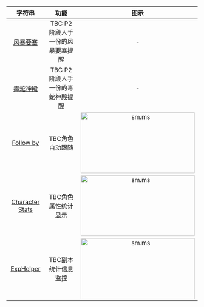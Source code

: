 <table>
    <thead>
        <tr>
            <th style='text-align:center;'><span>字符串</span></th>
            <th style='text-align:center;'><span>功能</span></th>
            <th style='text-align:center;'><span>图示</span></th>
        </tr>
    </thead>
    <tbody>
        <tr>
            <td style='text-align:center;'><a href='https://mp.weixin.qq.com/s?__biz=MzIyMDQ4NDIzNw==&amp;mid=2247484249&amp;idx=3&amp;sn=876e8701c65fec934094e1cf8211b3df&amp;chksm=97ca04bba0bd8dad030728ce7f5394de58f83577f4b6c5eaa8f7416933738b512fd1569a22b3&amp;token=1580285847&amp;lang=zh_CN#rd'><span>风暴要塞</span></a></td>
            <td style='text-align:center;'><span>TBC P2阶段人手一份的风暴要塞提醒</span></td>
            <td style='text-align:center;'>
            <span>-</span>
            </td>
        </tr>
        <tr>
            <td style='text-align:center;'><a href='https://mp.weixin.qq.com/s?__biz=MzIyMDQ4NDIzNw==&amp;mid=2247484249&amp;idx=2&amp;sn=55b329809176fc82222635b53390af5f&amp;chksm=97ca04bba0bd8dadc14ddcb8f32a0e6f94213b3eeaf06f84ff0f7d497e3e99f206261906de2d&amp;token=1580285847&amp;lang=zh_CN#rd'><span>毒蛇神殿</span></a></td>
            <td style='text-align:center;'><span>TBC P2阶段人手一份的毒蛇神殿提醒</span></td>
            <td style='text-align:center;'>
            <span>-</span>
            </td>
        </tr>
        <tr>
            <td style='text-align:center;'><a href='https://mp.weixin.qq.com/s?__biz=MzI2ODM4MTE3OA==&amp;mid=2247484593&amp;idx=1&amp;sn=55e8191672a9deb673e9e58b911efec6&amp;chksm=eaf13a24dd86b33238e126a52a0b8c06646f2131b51d081f08bbaa692a0cc708ebbb6b7f4802&amp;token=986903697&amp;lang=zh_CN#rd'><span>Follow by</span></a></td>
            <td style='text-align:center;'><span>TBC角色自动跟随</span></td>
            <td style='text-align:center;'>
            <img src="https://i.loli.net/2021/11/06/pZNFeTi2AYx948b.png" alt="sm.ms" width="300" height="160" />
            <span></span>
            </td>
        </tr>
        <tr>
            <td style='text-align:center;'><a href='https://mp.weixin.qq.com/s?__biz=MzIyMDQ4NDIzNw==&amp;mid=2247484283&amp;idx=2&amp;sn=e293744f5f17d7f8f6ffce1b17358c4a&amp;chksm=97ca0499a0bd8d8f6d7e1d21f9276e75f1ee145deca9e8959a3682664869f5085750ed3eddca&amp;token=449085957&amp;lang=zh_CN#rd'><span>Character Stats</span></a></td>
            <td style='text-align:center;'><span>TBC角色属性统计显示</span></td>
            <td style='text-align:center;'>
            <img src="https://i.loli.net/2021/11/02/EnFWzcgJ4Lv6CGV.png" alt="sm.ms" width="300" height="160" />
            <span></span>
            </td>
        </tr>
        <tr>
            <td style='text-align:center;'><a href='https://mp.weixin.qq.com/s?__biz=MzI2ODM4MTE3OA==&amp;mid=2247484696&amp;idx=2&amp;sn=d5d29a99587645aacef9e1ed9f18d3b9&amp;chksm=eaf13b8ddd86b29b2d70c7f84ec149e17d909a1775f1f62b69826a4a1350f6d16cc4e0a50a05&amp;token=371227762&amp;lang=zh_CN#rd'><span>ExpHelper</span></a></td>
            <td style='text-align:center;'><span>TBC副本统计信息监控</span></td>
            <td style='text-align:center;'>
            <img src="https://i.loli.net/2021/11/02/5XdHUpBWkSJL9ux.png" alt="sm.ms" width="300" height="160" />
            <span></span>
            </td>
        </tr>
    </tbody>
</table>